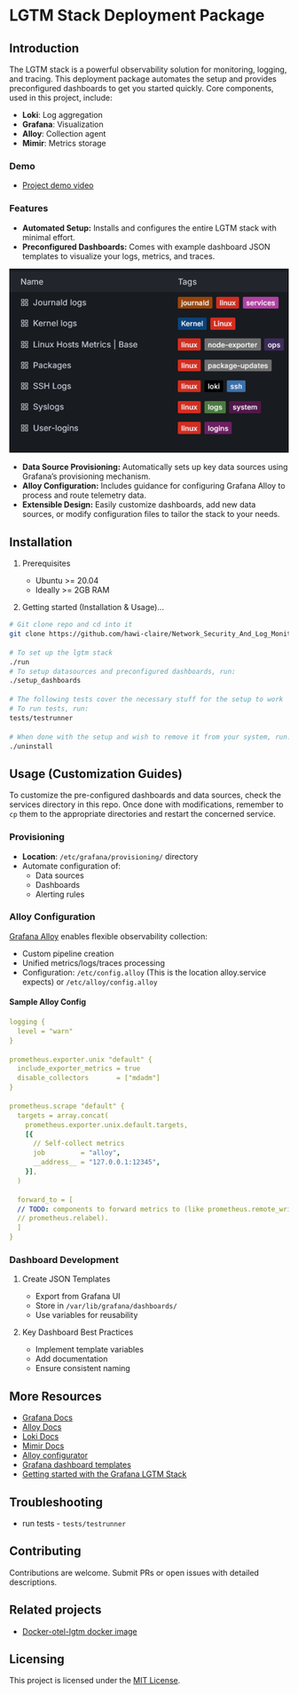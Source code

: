 # LGTM Stack Deployment Package

## Introduction

The LGTM stack is a powerful observability solution for monitoring, logging, and tracing. This deployment package automates the setup and provides preconfigured dashboards to get you started quickly.
Core components, used in this project, include:
- **Loki**: Log aggregation
- **Grafana**: Visualization
- **Alloy**: Collection agent
- **Mimir**: Metrics storage

### Demo

- [Project demo video](https://hawi-claire.github.io/Network_Security_And_Log_Monitoring_Dashboard/#video)

### Features

- **Automated Setup:** Installs and configures the entire LGTM stack with minimal effort.
- **Preconfigured Dashboards:** Comes with example dashboard JSON templates to visualize your logs, metrics, and traces.

![Preconfigured Dashboards](docs/assets/dashboards.png)

- **Data Source Provisioning:** Automatically sets up key data sources using Grafana’s provisioning mechanism.
- **Alloy Configuration:** Includes guidance for configuring Grafana Alloy to process and route telemetry data.
- **Extensible Design:** Easily customize dashboards, add new data sources, or modify configuration files to tailor the stack to your needs.

## Installation

1. Prerequisites
   - Ubuntu >= 20.04
   - Ideally >= 2GB RAM

2. Getting started (Installation & Usage)...

```bash
# Git clone repo and cd into it
git clone https://github.com/hawi-claire/Network_Security_And_Log_Monitoring_Dashboard.git && cd Network_Security_And_Log_Monitoring_Dashboard

# To set up the lgtm stack
./run
# To setup datasources and preconfigured dashboards, run:
./setup_dashboards

# The following tests cover the necessary stuff for the setup to work
# To run tests, run:
tests/testrunner

# When done with the setup and wish to remove it from your system, run:
./uninstall
```

## Usage (Customization Guides)

To customize the pre-configured dashboards and data sources, check the services directory in this repo. Once done with modifications, remember to `cp` them to the appropriate directories and restart the concerned service.

### Provisioning

- **Location**: `/etc/grafana/provisioning/` directory
- Automate configuration of:
  - Data sources
  - Dashboards
  - Alerting rules

### Alloy Configuration

[Grafana Alloy](https://grafana.com/docs/alloy/latest/) enables flexible observability collection:

- Custom pipeline creation
- Unified metrics/logs/traces processing
- Configuration: `/etc/config.alloy` (This is the location alloy.service expects) or `/etc/alloy/config.alloy`

#### Sample Alloy Config
```yaml
logging {
  level = "warn"
}

prometheus.exporter.unix "default" {
  include_exporter_metrics = true
  disable_collectors       = ["mdadm"]
}

prometheus.scrape "default" {
  targets = array.concat(
    prometheus.exporter.unix.default.targets,
    [{
      // Self-collect metrics
      job         = "alloy",
      __address__ = "127.0.0.1:12345",
    }],
  )

  forward_to = [
  // TODO: components to forward metrics to (like prometheus.remote_write or
  // prometheus.relabel).
  ]
}
```

### Dashboard Development

1. Create JSON Templates
   - Export from Grafana UI
   - Store in `/var/lib/grafana/dashboards/`
   - Use variables for reusability

2. Key Dashboard Best Practices
   - Implement template variables
   - Add documentation
   - Ensure consistent naming

## More Resources

- [Grafana Docs](https://grafana.com/docs/)
- [Alloy Docs](https://grafana.com/docs/alloy/latest/)
- [Loki Docs](https://grafana.com/docs/loki/latest/)
- [Mimir Docs](https://grafana.com/docs/mimir/latest/)
- [Alloy configurator](https://grafana.github.io/alloy-configurator/)
- [Grafana dashboard templates](https://grafana.com/grafana/dashboards/)
- [Getting started with the Grafana LGTM Stack](https://grafana.com/go/webinar/getting-started-with-grafana-lgtm-stack/)

## Troubleshooting

- run tests -  `tests/testrunner`

## Contributing

Contributions are welcome. Submit PRs or open issues with detailed descriptions.

## Related projects

- [Docker-otel-lgtm docker image](https://github.com/grafana/docker-otel-lgtm)

## Licensing

This project is licensed under the [MIT License](LICENSE).
